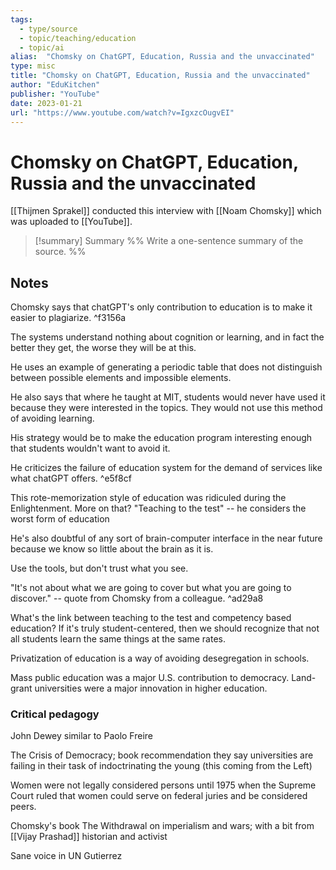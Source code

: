 ```yaml
---
tags:
  - type/source
  - topic/teaching/education
  - topic/ai
alias:  "Chomsky on ChatGPT, Education, Russia and the unvaccinated"
type: misc
title: "Chomsky on ChatGPT, Education, Russia and the unvaccinated"
author: "EduKitchen"
publisher: "YouTube"
date: 2023-01-21
url: "https://www.youtube.com/watch?v=IgxzcOugvEI"
---
```

# Chomsky on ChatGPT, Education, Russia and the unvaccinated
[[Thijmen Sprakel]] conducted this interview with [[Noam Chomsky]] which was uploaded to [[YouTube]].

> [!summary] Summary
> %% Write a one-sentence summary of the source. %%

## Notes

Chomsky says that chatGPT's only contribution to education is to make it easier to plagiarize. ^f3156a

The systems understand nothing about cognition or learning, and in fact the better they get, the worse they will be at this.

He uses an example of generating a periodic table that does not distinguish between possible elements and impossible elements.

He also says that where he taught at MIT, students would never have used it because they were interested in the topics. They would not use this method of avoiding learning.

His strategy would be to make the education program interesting enough that students wouldn't want to avoid it.

He criticizes the failure of education system for the demand of services like what chatGPT offers. ^e5f8cf

This rote-memorization style of education was ridiculed during the Enlightenment. More on that? "Teaching to the test" -- he considers the worst form of education

He's also doubtful of any sort of brain-computer interface in the near future because we know so little about the brain as it is.

Use the tools, but don't trust what you see.

"It's not about what we are going to cover but what you are going to discover." -- quote from Chomsky from a colleague. ^ad29a8

What's the link between teaching to the test and competency based education? If it's truly student-centered, then we should recognize that not all students learn the same things at the same rates.

Privatization of education is a way of avoiding desegregation in schools.

Mass public education was a major U.S. contribution to democracy.
Land-grant universities were a major innovation in higher education.

### Critical pedagogy
John Dewey similar to Paolo Freire

The Crisis of Democracy; book recommendation
they say universities are failing in their task of indoctrinating the young (this coming from the Left)

Women were not legally considered persons until 1975 when the Supreme Court ruled that women could serve on federal juries and be considered peers.

Chomsky's book The Withdrawal on imperialism and wars; with a bit from [[Vijay Prashad]] historian and activist

Sane voice in UN Gutierrez
